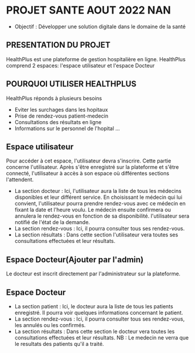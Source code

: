 # PROJET SANTE AOUT 2022 NAN

- Objectif : Développer une solution digitale dans le domaine de la santé

## PRESENTATION DU PROJET
HealthPlus est une plateforme de gestion hospitalière en ligne.
HealthPlus comprend 2 espaces: l'espace utilisateur et l'espace Docteur


## POURQUOI UTILISER HEALTHPLUS
HealthPlus réponds à plusieurs besoins
- Eviter les surchages dans les hopitaux
- Prise de rendez-vous patient-medecin
- Consultations des résultats en ligne
- Informations sur le personnel de l'hopital
...
 
## Espace utilisateur
Pour accéder à cet espace, l'utilisateur devra s'inscrire.
Cette partie concerne l'utilisateur. Après s'être enregistré sur la plateforme et s'être connecté, l'utilisateur à accès à son espace où différentes sections l'attendent.

- La section docteur : Ici, l'utilisateur aura la liste de tous les médecins disponibles et leur différent service.
                    En choisissant le médecin qui lui convient, l'utilisateur pourra prendre rendez-vous avec ce médecin en fixant la date et l'heure voulu.
                    Le médecin ensuite confirmera ou annulera le rendez-vous en fonction de sa disponibilité.
                    l'utilisateur sera notifié de l'état de la demande.
- La section rendez-vous : Ici, il pourra consulter tous ses rendez-vous.
- La section résultats : Dans cette section l'utilisateur vera toutes ses consultations effectuées et leur résultats.


## Espace Docteur(Ajouter par l'admin)
Le docteur est inscrit directement par l'administrateur sur la plateforme.

## Espace Docteur
- La section patient : Ici, le docteur aura la liste de tous les patients enregistré. Il pourra voir quelques informations concernant le patient.
- La section rendez-vous : Ici, il pourra consulter tous ses rendez-vous, les annulés ou les confirmés.
- La section résultats : Dans cette section le docteur vera toutes les consultations effectuées et leur résultats.
NB : Le medecin ne verra que le resultats des patients qu'il a traité.
